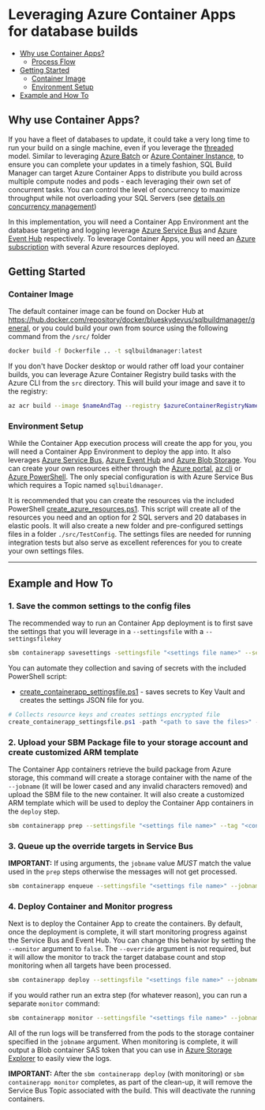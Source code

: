 # Leveraging Azure Container Apps for database builds

- [Why use Container Apps?](#why-use-container-apps)
  - [Process Flow](massively_parallel.md#azure-container-instance-process-flow)
- [Getting Started](#getting-started)
  - [Container Image](#container-image)
  - [Environment Setup](#environment-setup)
- [Example and How To](#example-and-how-to)

## Why use Container Apps?

If you have a fleet of databases to update, it could take a very long time to run your build on a single machine, even if you leverage the [threaded](threaded_build.md) model. Similar to leveraging [Azure Batch](azure_batch.md) or [Azure Container Instance](aci.md), to ensure you can complete your updates in a timely fashion, SQL Build Manager can target Azure Container Apps to distribute you build across multiple compute nodes and pods - each leveraging their own set of concurrent tasks. You can control the level of concurrency to maximize throughput while not overloading your SQL Servers (see [details on concurrency management](concurrency_options.md))

In this implementation, you will need a Container App Environment ant the database targeting and logging leverage [Azure Service Bus](https://azure.microsoft.com/en-us/services/service-bus/) and [Azure Event Hub](https://azure.microsoft.com/en-us/services/event-hubs) respectively. To leverage Container Apps, you will need an [Azure subscription](https://azure.microsoft.com/) with several Azure resources deployed.

## Getting Started

### Container Image

The default container image can be found on Docker Hub at https://hub.docker.com/repository/docker/blueskydevus/sqlbuildmanager/general, or you could build your own from source using the following command from the `/src/` folder

``` bash
docker build -f Dockerfile .. -t sqlbuildmanager:latest
```
If you don't have Docker desktop or would rather off load your container builds, you can leverage Azure Container Registry build tasks with the Azure CLI from the `src` directory. This will build your image and save it to the registry:

``` bash
az acr build --image $nameAndTag --registry $azureContainerRegistryName --file Dockerfile .
```
### Environment Setup

While the Container App execution process will create the app for you, you will need a Container App Environment to deploy the app into. It also leverages [Azure Service Bus](https://azure.microsoft.com/en-us/services/service-bus/), [Azure Event Hub](https://azure.microsoft.com/en-us/services/event-hubs) and [Azure Blob Storage](https://azure.microsoft.com/en-us/services/storage/blobs/). You can create your own resources either through the [Azure portal](https://portal.azure.com), [az cli](https://docs.microsoft.com/en-us/cli/azure/install-azure-cli) or [Azure PowerShell](https://docs.microsoft.com/en-us/powershell/azure/). The only special configuration is with Azure Service Bus which requires a Topic named `sqlbuildmanager`.

It is recommended that you can create the resources via the included PowerShell [create_azure_resources.ps1](../scripts/templates/create_azure_resources.ps1). This script will create all of the resources you need and an option for 2 SQL servers and 20 databases in elastic pools. It will also create a new folder and pre-configured settings files in a folder `./src/TestConfig`. The settings files are needed for running integration tests but also serve as excellent references for you to create your own settings files.

----

## Example and How To

### 1. Save the common settings to the config files

The recommended way to run an Container App deployment is to first save the settings that you will leverage in a `--settingsfile` with a `--settingsfilekey`

``` bash
sbm containerapp savesettings -settingsfile "<settings file name>" --settingsfilekey "<settings file key name>" --environmentname "<container app env>" --location "<azure location of env>" --image "<container image name>" --imagetag "<image tag>" g "<environment resource group>" -sb "<service bus topic connection string>"  -kv "<Key Vault Name>" --storageaccountname "<storage acct name>" --storageaccountkey "<storage acct key>" -eh "<event hub connection string>" --defaultscripttimeout 500 --subscriptionid "<azure subscription id>" --force 
```

You can automate they collection and saving of secrets with the included PowerShell script:

- [create_containerapp_settingsfile.ps1](../scripts/templates/ContainerApp/create_containerapp_settingsfile.ps1) - saves secrets to Key Vault and creates the settings JSON file for you.

``` PowerShell
# Collects resource keys and creates settings encrypted file
create_containerapp_settingsfile.ps1 -path "<path to save the files>" -resourceGroupName "<resource group with the KV and identity>" -containerAppEnvironmentName "<env name>" -containerRegistryName "<if using Azure Container registry>" -storageAccountName "<Name of storage account>" -eventHubNamespaceName "<Name of event hub namespace>" -serviceBusNamespaceName "<Name of service bus namespace>" -sqlUserName "<SQL user name" -sqlPassword "<SQL Password>" -withContainerRegistry ($true|$false) 
```

### 2. Upload your SBM Package file to your storage account and create customized ARM template

The Container App containers retrieve the build package from Azure storage, this command will create a storage container with the name of the `--jobname` (it will be lower cased and any invalid characters removed) and upload the SBM file to the new container. It will also create a customized ARM template which will be used to deploy the Container App containers in the `deploy` step.

``` bash
sbm containerapp prep --settingsfile "<settings file name>" --tag "<container version tag>" --jobname "<job name>" -P "<sbm package name>"
```

### 3. Queue up the override targets in Service Bus


**IMPORTANT:** If using arguments, the `jobname` value _MUST_ match the value used in the `prep` steps otherwise the messages will not get processed.

``` bash
sbm containerapp enqueue --settingsfile "<settings file name>" --jobname "<job name>" --concurrencytype "<concurrency type>" --override "<override file name>"
```

### 4. Deploy Container and Monitor progress

Next is to deploy the Container App to create the containers. By default, once the deployment is complete, it will start monitoring progress against the Service Bus and Event Hub. You can change this behavior by setting the `--monitor` argument to `false`. The `--override` argument is not required, but it will allow the monitor to track the target database count and stop monitoring when all targets have been processed.

``` bash
sbm containerapp deploy --settingsfile "<settings file name>" --jobname "<job name>" -P "<sbm package name>" --override "<override file name>"  --concurrencytype "<concurrency type>" --concurrency '<int value>' --monitor 
```

if you would rather run an extra step (for whatever reason), you can run a separate `monitor` command:

``` bash
sbm containerapp monitor --settingsfile "<settings file name>" --jobname "<job name>" --concurrencytype "<concurrency type>" --override "<override file name>"
```

 All of the run logs will be transferred from the pods to the storage container specified in the `jobname` argument. When monitoring is complete, it will output a Blob container SAS token that you can use in [Azure Storage Explorer](https://azure.microsoft.com/en-us/features/storage-explorer/) to easily view the logs.

 **IMPORTANT:** After the `sbm containerapp deploy` (with monitoring) or `sbm containerapp monitor` completes, as part of the clean-up, it will remove the Service Bus Topic associated with the build. This will deactivate the running containers.


